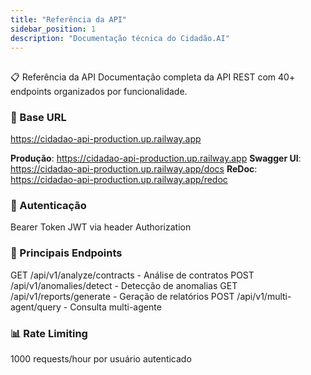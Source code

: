 ```yaml
---
title: "Referência da API"
sidebar_position: 1
description: "Documentação técnica do Cidadão.AI"
---
```


## 
📋 Referência da API
Documentação completa da API REST com 40+ endpoints organizados por funcionalidade.
### 🚀 Base URL
https://cidadao-api-production.up.railway.app

**Produção**: https://cidadao-api-production.up.railway.app
**Swagger UI**: https://cidadao-api-production.up.railway.app/docs
**ReDoc**: https://cidadao-api-production.up.railway.app/redoc
### 🔑 Autenticação
Bearer Token JWT via header Authorization
### 📄 Principais Endpoints
GET /api/v1/analyze/contracts - Análise de contratos
POST /api/v1/anomalies/detect - Detecção de anomalias
GET /api/v1/reports/generate - Geração de relatórios
POST /api/v1/multi-agent/query - Consulta multi-agente
### 📊 Rate Limiting
1000 requests/hour por usuário autenticado
